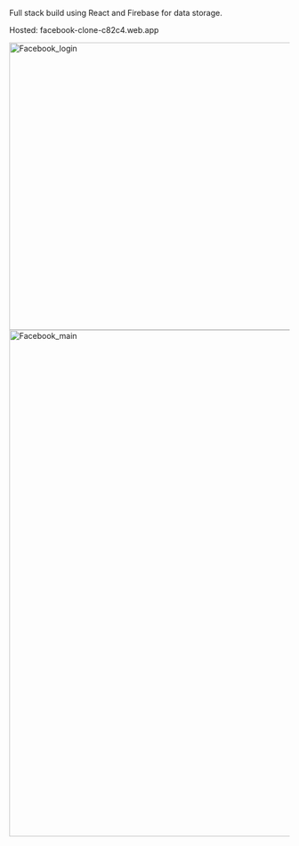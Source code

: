 Full stack build using React and Firebase for data storage. 

Hosted: facebook-clone-c82c4.web.app

<img width="517" alt="Facebook_login" src="https://user-images.githubusercontent.com/57832174/184059129-5016f4b4-b770-4190-88d3-d813a3959c66.png">
<img width="911" alt="Facebook_main" src="https://user-images.githubusercontent.com/57832174/184059146-3b727aac-5959-4c7a-9293-f6ef89140428.png">

